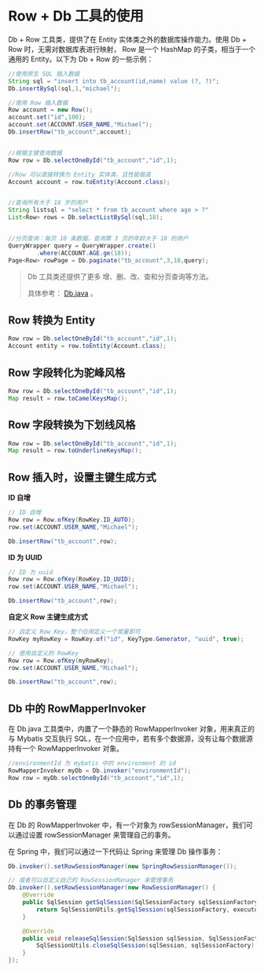 # Row + Db 工具的使用

Db + Row 工具类，提供了在 Entity 实体类之外的数据库操作能力。使用 Db + Row 时，无需对数据库表进行映射， Row 是一个 HashMap 的子类，相当于一个通用的 Entity。以下为 Db + Row 的一些示例：


```java
//使用原生 SQL 插入数据
String sql = "insert into tb_account(id,name) value (?, ?)";
Db.insertBySql(sql,1,"michael");

//使用 Row 插入数据
Row account = new Row();
account.set("id",100);
account.set(ACCOUNT.USER_NAME,"Michael");
Db.insertRow("tb_account",account);


//根据主键查询数据
Row row = Db.selectOneById("tb_account","id",1);

//Row 可以直接转换为 Entity 实体类，且性能极高
Account account = row.toEntity(Account.class);


//查询所有大于 18 岁的用户
String listsql = "select * from tb_account where age > ?"
List<Row> rows = Db.selectListBySql(sql,18);


//分页查询：每页 10 条数据，查询第 3 页的年龄大于 18 的用户
QueryWrapper query = QueryWrapper.create()
        .where(ACCOUNT.AGE.ge(18));
Page<Row> rowPage = Db.paginate("tb_account",3,10,query);
```

> Db 工具类还提供了更多 增、删、改、查和分页查询等方法。
>
> 具体参考： [Db.java](./mybatis-flex-core/src/main/java/com/mybatisflex/core/row/Db.java) 。

## Row 转换为 Entity

```java
Row row = Db.selectOneById("tb_account","id",1);
Account entity = row.toEntity(Account.class);
```

## Row 字段转化为驼峰风格

```java
Row row = Db.selectOneById("tb_account","id",1);
Map result = row.toCamelKeysMap();
```

## Row 字段转换为下划线风格

```java
Row row = Db.selectOneById("tb_account","id",1);
Map result = row.toUnderlineKeysMap();
```

## Row 插入时，设置主键生成方式

**ID 自增**

```java
// ID 自增
Row row = Row.ofKey(RowKey.ID_AUTO);
row.set(ACCOUNT.USER_NAME,"Michael");

Db.insertRow("tb_account",row);
```

**ID 为 UUID**

```java
// ID 为 uuid
Row row = Row.ofKey(RowKey.ID_UUID);
row.set(ACCOUNT.USER_NAME,"Michael");

Db.insertRow("tb_account",row);
```
**自定义 Row 主键生成方式**

```java
// 自定义 Row Key，整个应用定义一个常量即可
RowKey myRowKey = RowKey.of("id", KeyType.Generator, "uuid", true);

// 使用自定义的 RowKey
Row row = Row.ofKey(myRowKey);
row.set(ACCOUNT.USER_NAME,"Michael");

Db.insertRow("tb_account",row);
```

## Db 中的 RowMapperInvoker

在 Db.java 工具类中，内置了一个静态的 RowMapperInvoker 对象，用来真正的与 Mybatis 交互执行
SQL，在一个应用中，若有多个数据源，没有让每个数据源持有一个 RowMapperInvoker 对象。

```java
//environmentId 为 mybatis 中的 environment 的 id
RowMapperInvoker myDb = Db.invoker("environmentId");
Row row = myDb.selectOneById("tb_account","id",1);
```

## Db 的事务管理
在 Db 的 RowMapperInvoker 中，有一个对象为 rowSessionManager，我们可以通过设置 rowSessionManager
来管理自己的事务。

在 Spring 中，我们可以通过一下代码让 Spring 来管理 Db 操作事务：

```java
Db.invoker().setRowSessionManager(new SpringRowSessionManager());

// 或者可以自定义自己的 RowSessionManager 来管理事务
Db.invoker().setRowSessionManager(new RowSessionManager() {
    @Override
    public SqlSession getSqlSession(SqlSessionFactory sqlSessionFactory, ExecutorType executorType) {
        return SqlSessionUtils.getSqlSession(sqlSessionFactory, executorType, null);
    }

    @Override
    public void releaseSqlSession(SqlSession sqlSession, SqlSessionFactory sqlSessionFactory) {
        SqlSessionUtils.closeSqlSession(sqlSession, sqlSessionFactory);
    }
});
```
